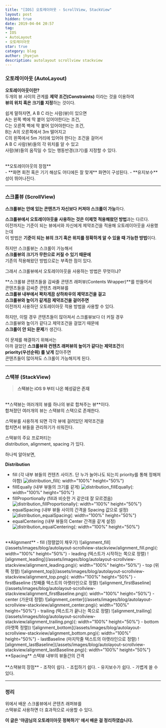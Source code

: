 ```yaml
---
title: "[IOS] 오토레이아웃 - ScrollView, StackView"
layout: post
hidden: true
date: 2019-04-04 20:57
tag:
- IOS
- AutoLayout
- 오토레이아웃
star: true
category: blog
author: jhyejun
description: autolayout scrollview stackview
---
```


### 오토레이아웃 (AutoLayout)
**오토레이아웃이란?**<br>
두개의 뷰 사이의 관계를 **제약 조건(Constraints)** 이라는 것을 이용하여<br>
**뷰의 위치 혹은 크기를 지정**하는 것이다.<br>

쉽게 말하자면, A B C 라는 사람(뷰)이 있으면<br>
A는 왼쪽 벽에 딱 붙어 있어야한다는 조건,<br>
C는 오른쪽 벽에 딱 붙어 있어야한다는 조건,<br>
B는 A의 오른쪽에서 3m 떨어지고<br>
C의 왼쪽에서 5m 거리에 있어야 한다는 조건을 걸어서<br>
A B C 사람(뷰)들의 각 위치를 알 수 있고<br>
사람(뷰)들의 움직일 수 있는 행동반경(크기)를 지정할 수 있다.<br>

<br>
**오토레이아웃의 장점**<br>
- **화면 회전 혹은 기기 해상도 어디에든 잘 맞게** 화면이 구성된다.
- **유지보수**성이 뛰어나진다.

---

### 스크롤뷰 (ScrollView)
**스크롤뷰는 안에 있는 콘텐츠가 자신보다 커져야 스크롤이 가능**하다.<br>

**스크롤뷰에서 오토레이아웃을 사용하는 것은 이제껏 적용해왔던 방법**과는 다르다.<br>
이전까지는 기준이 되는 뷰에서와 자신에게 제약조건을 적용해 오토레이아웃을 사용했는데<br>
이 방법은 **기준이 되는 뷰의 크기 혹은 위치를 정확하게 알 수 있을 때 가능한 방법**이다.<br>

하지만 스크롤뷰는 스크롤이 가능해서<br>
**스크롤뷰의 크기가 무한으로 커질 수 있기 때문에**<br>
기존의 적용해왔던 방법으로는 부족한 점이 있다.<br>

그래서 스크롤뷰에서 오토레이아웃을 사용하는 방법은 무엇이냐?<br>

**스크롤뷰 콘텐츠들을 감싸줄 콘텐츠 래퍼뷰(Contents Wrapper)**를 만들어서<br>
콘텐츠들을 감싸준 콘텐츠 래퍼뷰를<br>
**스크롤뷰 내부에서 꽉차게끔 상하좌우의 제약조건을 걸고**<br>
**스크롤뷰와 높이가 같게끔 제약조건을 걸어주면**<br>
이전까지 사용하던 오토레이아웃 적용 방법을 사용할 수 있다.<br>

하지만, 이럴 경우 콘텐츠들이 많아져서 스크롤뷰보다 더 커질 경우<br>
스크롤뷰와 높이가 같다고 제약조건을 걸었기 때문에<br>
**스크롤이 안 되는 문제**가 생긴다.<br>

이 문제를 해결하기 위해서는<br>
아까 걸었던 **스크롤뷰와 컨텐츠 래퍼뷰의 높이가 같다는 제약조건**의<br>
**priority(우선순위) 를 낮게** 잡아주면<br>
콘텐츠들이 많아져도 스크롤이 가능해지게 된다.<br>

---

### 스택뷰 (StackView)
> **스택뷰는 iOS 9 부터 나온 혜성같은 존재**

<br>
**스택뷰는 여러개의 뷰를 하나의 뷰로 합쳐주는 뷰**이다.<br>
합쳐졌던 여러개의 뷰는 스택뷰의 스택으로 존재한다.<br>

스택뷰를 사용하게 되면 각각 뷰에 걸려있던 제약조건을<br>
합치면서 뷰들을 관리하기가 쉬워진다.<br>

스택뷰의 주요 프로퍼티는<br>
distribution, alignment, spacing 가 있다.<br>

하나씩 알아보면,

**Distribution**
- fill (각 내부 뷰들의 컨텐츠 사이즈. 단 누가 늘어나도 되는지 priority를 통해 정해져야함)
![distribution_fill](/assets/images/blog/autolayout-scrollview-stackview/distribution_fill.png){: width="100%" height="50%"}
- fillEqually (내부 뷰들의 크기를 같게)
![distribution_fillEqually](/assets/images/blog/autolayout-scrollview-stackview/distribution_fillEqually.png){: width="100%" height="50%"}
- fillProportionally (fill과 비슷한 거 같은데 잘 모르겠음)
![distribution_fillProportionally](/assets/images/blog/autolayout-scrollview-stackview/distribution_fillProportionally.png){: width="100%" height="50%"}
- equalSpacing (내부 뷰들 사이의 간격을 Spacing 값으로 설정)
![distribution_equalSpacing](/assets/images/blog/autolayout-scrollview-stackview/distribution_equalSpacing.png){: width="100%" height="50%"}
- equalCentering (내부 뷰들의 Center 간격을 같게 설정)
![distribution_equalCentering](/assets/images/blog/autolayout-scrollview-stackview/distribution_equalCentering.png){: width="100%" height="50%"}

<br>
**Alignment**
- fill (정렬없이 채우기)
![alignment_fill](/assets/images/blog/autolayout-scrollview-stackview/alignment_fill.png){: width="100%" height="50%"}
- leading (텍스트가 시작하는 쪽으로 정렬)
![alignment_leading](/assets/images/blog/autolayout-scrollview-stackview/alignment_leading.png){: width="100%" height="50%"}
- top (위쪽 정렬)
![alignment_top](/assets/images/blog/autolayout-scrollview-stackview/alignment_top.png){: width="100%" height="50%"}
- firstBaseline (첫째줄 텍스트의 아랫라인으로 정렬)
![alignment_firstBaseline](/assets/images/blog/autolayout-scrollview-stackview/alignment_firstBaseline.png){: width="100%" height="50%"}
- center (가운데 정렬)
![alignment_center](/assets/images/blog/autolayout-scrollview-stackview/alignment_center.png){: width="100%" height="50%"}
- trailing (텍스트가 끝나는 쪽으로 정렬)
![alignment_trailing](/assets/images/blog/autolayout-scrollview-stackview/alignment_trailing.png){: width="100%" height="50%"}
- bottom (아랫쪽 정렬))
![alignment_bottom](/assets/images/blog/autolayout-scrollview-stackview/alignment_bottom.png){: width="100%" height="50%"}
- lastBaseline (마지막줄 텍스트의 아랫라인으로 정렬)
![alignment_lastBaseline](/assets/images/blog/autolayout-scrollview-stackview/alignment_lastBaseline.png){: width="100%" height="50%"}

<br>
**Spacing**
스택뷰 내부의 뷰들간의 간격<br>

<br>
**스택뷰의 장점**
- 조작이 쉽다.
- 조립하기 쉽다.
- 유지보수가 쉽다.
- 가볍게 쓸 수 있다.

---

### 정리
위에서 배운 스크롤뷰에서 콘텐츠 래퍼뷰를<br>
스택뷰로 사용하면 더 효과적으로 사용할 수 있다.<br>


**이 글은 '야곰님의 오토레이아웃 정복하기' 에서 배운 걸 정리하였습니다.**
